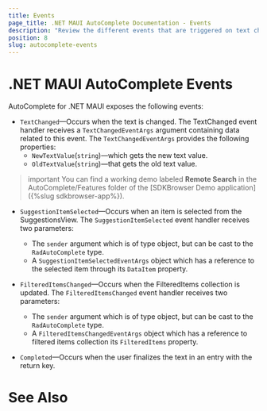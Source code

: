 ```yaml
---
title: Events
page_title: .NET MAUI AutoComplete Documentation - Events
description: "Review the different events that are triggered on text changed, when return key is pressed, items are filtered and more."
position: 8
slug: autocomplete-events
---
```


# .NET MAUI AutoComplete Events

AutoComplete for .NET MAUI exposes the following events:

* `TextChanged`&mdash;Occurs when the text is changed. The TextChanged event handler receives a `TextChangedEventArgs` argument containing data related to this event. The `TextChangedEventArgs` provides the following properties:
	* `NewTextValue`(`string`)&mdash;which gets the new text value.
	* `OldTextValue`(`string`)&mdash;that gets the old text value.
	
>important You can find a working demo labeled **Remote Search** in the AutoComplete/Features folder of the [SDKBrowser Demo application]({%slug sdkbrowser-app%}).

* `SuggestionItemSelected`&mdash;Occurs when an item is selected from the SuggestionsView. The `SuggestionItemSelected` event handler receives two parameters:
	* The `sender` argument which is of type object, but can be cast to the `RadAutoComplete` type.
	* A `SuggestionItemSelectedEventArgs` object which has a reference to the selected item through its `DataItem` property.

* `FilteredItemsChanged`&mdash;Occurs when the FilteredItems collection is updated. The `FilteredItemsChanged` event handler receives two parameters:
	* The `sender` argument which is of type object, but can be cast to the `RadAutoComplete` type.
	* A `FilteredItemsChangedEventArgs` object which has a reference to filtered items collection its `FilteredItems` property.

* `Completed`&mdash;Occurs when the user finalizes the text in an entry with the return key.

# See Also

